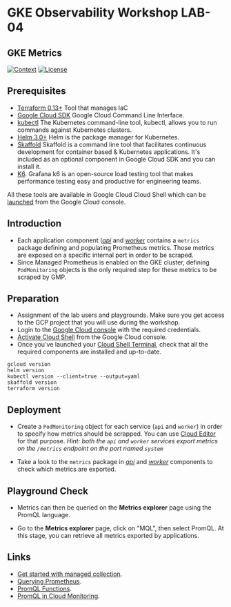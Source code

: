 # GKE Observability Workshop LAB-04

## GKE Metrics

[![Context](https://img.shields.io/badge/GKE%20Observability%20Workshop-04-blue.svg)](#)
[![License](https://img.shields.io/badge/License-Apache%202.0-blue.svg)](https://opensource.org/licenses/Apache-2.0)

## Prerequisites

* [Terraform 0.13+](https://developer.hashicorp.com/terraform/downloads) Tool that manages IaC 
* [Google Cloud SDK](https://cloud.google.com/sdk/docs/install) Google Cloud Command Line Interface.
* [kubectl](https://kubernetes.io/docs/tasks/tools/install-kubectl-linux/) The Kubernetes command-line tool, kubectl, allows you to run commands against Kubernetes clusters.
* [Helm 3.0+](https://helm.sh/docs/) Helm is the package manager for Kubernetes.
* [Skaffold](https://skaffold.dev/) Skaffold is a command line tool that facilitates continuous development for container based & Kubernetes applications. It's included as an optional component in Google Cloud SDK and you can install it.
* [K6](https://k6.io/docs/). Grafana k6 is an open-source load testing tool that makes performance testing easy and productive for engineering teams. 

All these tools are available in Google Cloud Cloud Shell which can be [launched](https://cloud.google.com/shell/docs/launching-cloud-shell) from the Google Cloud console.


## Introduction
* Each application component ([*api*](../lab-01/app/api/) and [*worker*](../lab-01/app/worker/) contains a `metrics` package defining and populating Prometheus metrics. Those metrics are exposed on a specific internal port in order to be scraped.
* Since Managed Prometheus is enabled on the GKE cluster, defining `PodMonitoring` objects is the only required step for these metrics to be scraped by GMP.

## Preparation

* Assignment of the lab users and playgrounds. Make sure you get access to the GCP project that you will use during the workshop.
* Login to the [Google Cloud console](https://console.cloud.google.com) with the required credentials.
* [Activate Cloud Shell](https://cloud.google.com/shell/docs/launching-cloud-shell) from the Google Cloud console.
* Once you've launched your [Cloud Shell Terminal](https://cloud.google.com/shell/docs/use-cloud-shell-terminal), check that all the required components are installed and up-to-date.
```
gcloud version
helm version
kubectl version --client=true --output=yaml
skaffold version
terraform version
```

## Deployment
* Create a `PodMonitoring` object for each service (`api` and `worker`) in order to specify how metrics should be scrapped. You can use [Cloud Editor](https://cloud.google.com/shell/docs/launching-cloud-shell-editor) for that purpose.
*Hint: both the `api` and `worker` services export metrics on the `/metrics` endpoint on the port named `system`*

* Take a look to the `metrics` package in [*api*](../lab-01/app/api/metrics/) and [*worker*](../lab-01/app/worker/metrics/) components to check which metrics are exported.


## Playground Check
* Metrics can then be queried on the **Metrics explorer** page using the PromQL language.

* Go to the **Metrics explorer** page, click on "MQL", then select PromQL. At this stage, you can retrieve all metrics exported by applications. 

## Links

- [Get started with managed collection](https://cloud.google.com/stackdriver/docs/managed-prometheus/setup-managed).
- [Querying Prometheus](https://prometheus.io/docs/prometheus/latest/querying/basics/).
- [PromQL Functions](https://prometheus.io/docs/prometheus/latest/querying/functions/).
- [PromQL in Cloud Monitoring](https://cloud.google.com/monitoring/promql).
